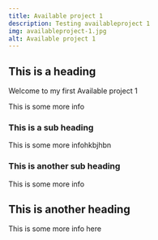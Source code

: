 ```yaml
---
title: Available project 1 
description: Testing availableproject 1
img: availableproject-1.jpg
alt: Available project 1 
---
```


## This is a heading
Welcome to my first Available project 1 

This is some more info

### This is a sub heading

This is some more infohkbjhbn

### This is another sub heading

This is some more info

## This is another heading

This is some more info here


